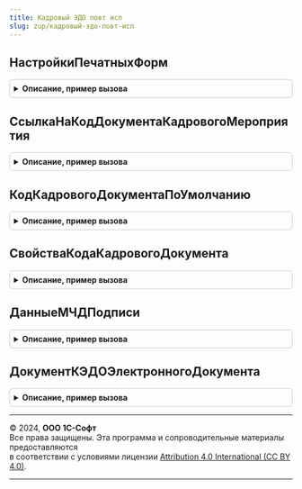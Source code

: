 ```yaml
---
title: Кадровый ЭДО повт исп
slug: zup/кадровый-эдо-повт-исп
---
```



## НастройкиПечатныхФорм
<details style="margin: 1em 0; padding: 0.5em; border: 1px solid #ccc; border-radius: 6px;">

<summary style="font-weight: bold; cursor: pointer;">Описание, пример вызова</summary>

```bsl

Функция НастройкиПечатныхФорм() Экспорт
```

Пример вызова
```bsl
Результат = КадровыйЭДОПовтИсп.НастройкиПечатныхФорм() 
```
</details>

## СсылкаНаКодДокументаКадровогоМероприятия
<details style="margin: 1em 0; padding: 0.5em; border: 1px solid #ccc; border-radius: 6px;">

<summary style="font-weight: bold; cursor: pointer;">Описание, пример вызова</summary>

```bsl

Функция СсылкаНаКодДокументаКадровогоМероприятия(КодДокументаКадровогоМероприятия) Экспорт
```

Пример вызова
```bsl
Результат = КадровыйЭДОПовтИсп.СсылкаНаКодДокументаКадровогоМероприятия(КодДокументаКадровогоМероприятия) 
```
</details>

## КодКадровогоДокументаПоУмолчанию
<details style="margin: 1em 0; padding: 0.5em; border: 1px solid #ccc; border-radius: 6px;">

<summary style="font-weight: bold; cursor: pointer;">Описание, пример вызова</summary>

```bsl

Функция КодКадровогоДокументаПоУмолчанию() Экспорт
```

Пример вызова
```bsl
Результат = КадровыйЭДОПовтИсп.КодКадровогоДокументаПоУмолчанию() 
```
</details>

## СвойстваКодаКадровогоДокумента
<details style="margin: 1em 0; padding: 0.5em; border: 1px solid #ccc; border-radius: 6px;">

<summary style="font-weight: bold; cursor: pointer;">Описание, пример вызова</summary>

```bsl

Функция СвойстваКодаКадровогоДокумента(Знач КодДокументаКадровогоМероприятия = Неопределено) Экспорт
```

Пример вызова
```bsl
Результат = КадровыйЭДОПовтИсп.СвойстваКодаКадровогоДокумента(КодДокументаКадровогоМероприятия);
```
</details>

## ДанныеМЧДПодписи
<details style="margin: 1em 0; padding: 0.5em; border: 1px solid #ccc; border-radius: 6px;">

<summary style="font-weight: bold; cursor: pointer;">Описание, пример вызова</summary>

```bsl

Функция ДанныеМЧДПодписи(МЧД, ИдентификаторХранилища) Экспорт
```

Пример вызова
```bsl
Результат = КадровыйЭДОПовтИсп.ДанныеМЧДПодписи(МЧД, ИдентификаторХранилища) 
```
</details>

## ДокументКЭДОЭлектронногоДокумента
<details style="margin: 1em 0; padding: 0.5em; border: 1px solid #ccc; border-radius: 6px;">

<summary style="font-weight: bold; cursor: pointer;">Описание, пример вызова</summary>

```bsl

Функция ДокументКЭДОЭлектронногоДокумента(ЭлектронныйДокумент) Экспорт
```

Пример вызова
```bsl
Результат = КадровыйЭДОПовтИсп.ДокументКЭДОЭлектронногоДокумента(ЭлектронныйДокумент) 
```
</details>

---

© 2024, **ООО 1С-Софт**  
Все права защищены. Эта программа и сопроводительные материалы предоставляются  
в соответствии с условиями лицензии [Attribution 4.0 International (CC BY 4.0)](https://creativecommons.org/licenses/by/4.0/legalcode).

---
